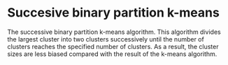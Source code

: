# Succesive binary partition k-means

The successive binary partition k-means algorithm. This algorithm divides the largest cluster into two clusters successively until the number of clusters reaches the specified number of clusters. As a result, the cluster sizes are less biased compared with the result of the k-means algorithm.


